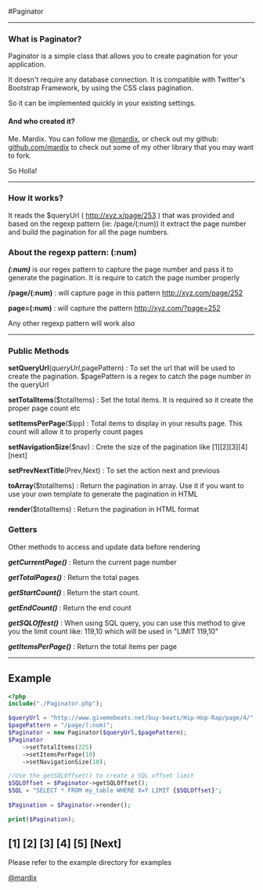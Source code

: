 #Paginator

---

### What is Paginator?

Paginator is a simple class that allows you to create pagination for your application.

It doesn't require any database connection. It is compatible with Twitter's Bootstrap Framework, by using the CSS class pagination.

So it can be implemented quickly in your existing settings.




#### And who created it?
Me. Mardix. You can follow me  [@mardix](http://twitter.com/mardix), or check out my github: [github.com/mardix](https://github.com/mardix) to check out some of my other library that you may want to fork.

So Holla!


---

### How it works?

It reads the $queryUrl ( http://xyz.x/page/253 ) that was provided and based on the regexp pattern (ie: /page/(:num)) it extract the page number and build the pagination for all the page numbers.



### About the regexp pattern: **(:num)**


***(:num)*** is our regex pattern to capture the page number and pass it to generate the pagination. It is require to catch the page number properly
 
**/page/(:num)** : will capture page in this pattern http://xyz.com/page/252
 
**page=(:num)** : will capture the pattern http://xyz.com/?page=252

Any other regexp pattern will work also

---

### Public Methods

  
**setQueryUrl**($queryUrl,$pagePattern)  : To set the url that will be used to create the pagination. $pagePattern is a regex to catch the page number in the queryUrl
  
**setTotalItems**($totalItems)         : Set the total items. It is required so it create the proper page count etc
  
**setItemsPerPage**($ipp)                : Total items to display in your results page. This count will allow it to properly count pages
  
**setNavigationSize**($nav)              : Crete the size of the pagination like [1][2][3][4][next]
  
**setPrevNextTitle**(Prev,Next)         : To set the action next and previous

**toArray**($totalItems)                 : Return the pagination in array. Use it if you want to use your own template to generate the pagination in HTML
  
**render**($totalItems)                  : Return the pagination in HTML format


### Getters
Other methods to access and update data before rendering

***getCurrentPage()***                  : Return the current page number

***getTotalPages()***                   : Return the total pages

***getStartCount()***                   : Return the start count. 

***getEndCount()***                      : Return the end count 

***getSQLOffest()***                     : When using SQL query, you can use this method to give you the limit count like: 119,10 which will be used in "LIMIT 119,10"

***getItemsPerPage()***                  : Return the total items per page


---

## Example

```php
<?php
include("./Paginator.php");

$queryUrl = "http://www.givemebeats.net/buy-beats/Hip-Hop-Rap/page/4/";
$pagePattern = "/page/(:num)";
$Paginator = new Paginator($queryUrl,$pagePattern);
$Paginator
    ->setTotalItems(225) 
    ->setItemsPerPage(10)
    ->setNavigationSize(10);

//Use the getSQLOffset() to create a SQL offset limit 
$SQLOffset = $Paginator->getSQLOffset();
$SQL = "SELECT * FROM my_table WHERE X=Y LIMIT {$SQLOffset}";
         
$Pagination = $Paginator->render();

print($Pagination);

```

[1] [2] [3] [4] [5]  [Next]
---


Please refer to the example directory for examples



 [@mardix](http://twitter.com/mardix)



